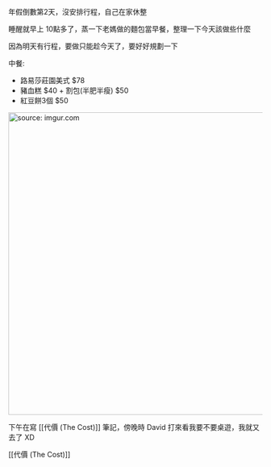 
年假倒數第2天，沒安排行程，自己在家休整

睡醒就早上 10點多了，蒸一下老媽做的麵包當早餐，整理一下今天該做些什麼

因為明天有行程，要做只能趁今天了，要好好規劃一下

中餐:
- 路易莎莊園美式 $78
- 豬血糕 $40 + 割包(半肥半瘦) $50
- 紅豆餅3個 $50

<a href="https://imgur.com/9v0kzQO"><img src="https://i.imgur.com/9v0kzQO.jpg" title="source: imgur.com" width="600px"/></a>


下午在寫 [[代價 (The Cost)]] 筆記，傍晚時 David 打來看我要不要桌遊，我就又去了 XD

[[代價 (The Cost)]]